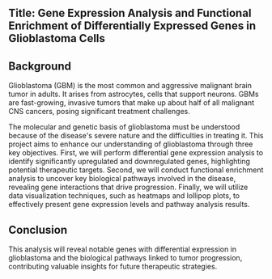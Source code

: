 ## Title: Gene Expression Analysis and Functional Enrichment of Differentially Expressed Genes in Glioblastoma Cells

## Background
Glioblastoma (GBM) is the most common and aggressive malignant brain tumor in adults. It arises from astrocytes, cells that support neurons. GBMs are fast-growing, invasive tumors that make up about half of all malignant CNS cancers, posing significant treatment challenges.

The molecular and genetic basis of glioblastoma must be understood because of the disease's severe nature and the difficulties in treating it. This project aims to enhance our understanding of glioblastoma through three key objectives. First, we will perform differential gene expression analysis to identify significantly upregulated and downregulated genes, highlighting potential therapeutic targets. Second, we will conduct functional enrichment analysis to uncover key biological pathways involved in the disease, revealing gene interactions that drive progression. Finally, we will utilize data visualization techniques, such as heatmaps and lollipop plots, to effectively present gene expression levels and pathway analysis results.

## Conclusion 
This analysis will reveal notable genes with differential expression in glioblastoma and the biological pathways linked to tumor progression, contributing valuable insights for future therapeutic strategies.
